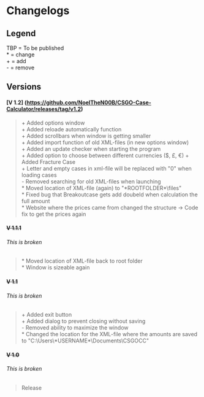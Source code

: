 # Changelogs  
  
## Legend
TBP = To be published  
\* = change  
\+ = add  
\- = remove  
  
  
## Versions
#### [V 1.2] (https://github.com/NoelTheN00B/CSGO-Case-Calculator/releases/tag/v1.2)
> \+ Added options window   
> \+ Added reloade automatically function   
> \+ Added scrollbars when window is getting smaller   
> \+ Added import function of old XML-files (in new options window)   
> \+ Added an update checker when starting the program   
> \+ Added option to choose between different currencies ($, £, €)
> \+ Added Fracture Case   
> \+ Letter and empty cases in xml-file will be replaced with "0" when loading cases   
> \- Removed searching for old XML-files when launching   
> \* Moved location of XML-file (again) to "\*ROOTFOLDER*\\files"   
> \* Fixed bug that Breakoutcase gets add doubeld when calculation the full amount   
> \* Website where the prices came from changed the structure -> Code fix to get the prices again


#### ~~V 1.1.1~~
###### This is broken   
> \* Moved location of XML-file back to root folder   
> \* Window is sizeable again   


#### ~~V 1.1~~
###### This is broken   
> \+ Added exit button  
> \+ Added dialog to prevent closing without saving  
> \- Removed ability to maximize the window  
> \* Changed the location for the XML-file where the amounts are saved to "C:\Users\\\*USERNAME*\Documents\CSGOCC"  


#### ~~V 1.0~~
###### This is broken   
> Release
